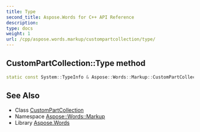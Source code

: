 ```yaml
---
title: Type
second_title: Aspose.Words for C++ API Reference
description: 
type: docs
weight: 1
url: /cpp/aspose.words.markup/custompartcollection/type/
---
```

## CustomPartCollection::Type method




```cpp
static const System::TypeInfo & Aspose::Words::Markup::CustomPartCollection::Type()
```

## See Also

* Class [CustomPartCollection](../)
* Namespace [Aspose::Words::Markup](../../)
* Library [Aspose.Words](../../../)
